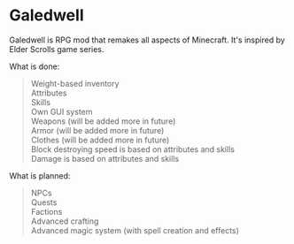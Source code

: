 # Galedwell
Galedwell is RPG mod that remakes all aspects of Minecraft. It's inspired by Elder Scrolls game series.

What is done:
> Weight-based inventory<br>
> Attributes<br>
> Skills<br>
> Own GUI system<br>
> Weapons (will be added more in future)<br>
> Armor (will be added more in future)<br>
> Clothes (will be added more in future)<br>
> Block destroying speed is based on attributes and skills<br>
> Damage is based on attributes and skills<br>

What is planned:
> NPCs<br>
> Quests<br>
> Factions<br>
> Advanced crafting<br>
> Advanced magic system (with spell creation and effects)<br>
